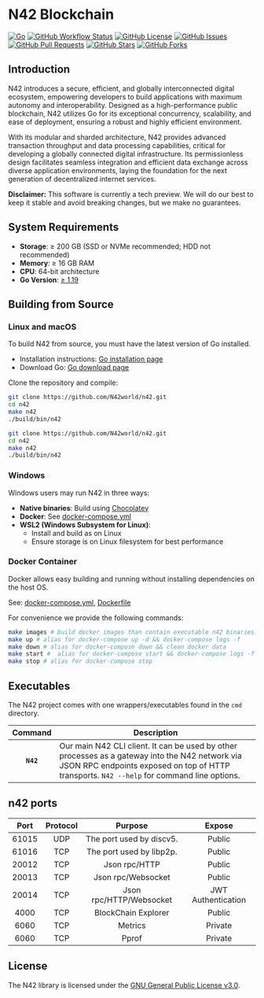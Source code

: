 # N42 Blockchain

[![Go](https://img.shields.io/badge/go-1.19%2B-blue.svg)](https://golang.org)
[![GitHub Workflow Status](https://img.shields.io/github/actions/workflow/status/n42world/n42/ci.yml?branch=main)](https://github.com/n42world/n42/actions)
[![GitHub License](https://img.shields.io/github/license/n42world/n42)](https://github.com/n42world/n42/blob/main/LICENSE)
[![GitHub Issues](https://img.shields.io/github/issues/n42world/n42)](https://github.com/n42world/n42/issues)
[![GitHub Pull Requests](https://img.shields.io/github/issues-pr/n42world/n42)](https://github.com/n42world/n42/pulls)
[![GitHub Stars](https://img.shields.io/github/stars/n42world/n42)](https://github.com/n42world/n42/stargazers)
[![GitHub Forks](https://img.shields.io/github/forks/n42world/n42)](https://github.com/n42world/n42/network/members)

## Introduction

N42 introduces a secure, efficient, and globally interconnected digital ecosystem, empowering developers to build applications with maximum autonomy and interoperability. Designed as a high-performance public blockchain, N42 utilizes Go for its exceptional concurrency, scalability, and ease of deployment, ensuring a robust and highly efficient environment.

With its modular and sharded architecture, N42 provides advanced transaction throughput and data processing capabilities, critical for developing a globally connected digital infrastructure. Its permissionless design facilitates seamless integration and efficient data exchange across diverse application environments, laying the foundation for the next generation of decentralized internet services.

**Disclaimer:** This software is currently a tech preview. We will do our best to keep it stable and avoid breaking changes, but we make no guarantees.


## System Requirements

- **Storage**: ≥ 200 GB (SSD or NVMe recommended; HDD not recommended)
- **Memory**: ≥ 16 GB RAM
- **CPU**: 64-bit architecture
- **Go Version**: [≥ 1.19](https://golang.org/doc/install)


## Building from Source

### Linux and macOS

To build N42 from source, you must have the latest version of Go installed.

- Installation instructions: [Go installation page](https://golang.org/doc/install)
- Download Go: [Go download page](https://golang.org/dl/)

Clone the repository and compile:


```sh
git clone https://github.com/N42world/n42.git
cd n42
make n42
./build/bin/n42
```


```sh
git clone https://github.com/N42world/n42.git
cd n42
make n42
./build/bin/n42
```

### Windows

Windows users may run N42 in three ways:

- **Native binaries**: Build using [Chocolatey](https://chocolatey.org/)
- **Docker**: See [docker-compose.yml](./docker-compose.yml)
- **WSL2 (Windows Subsystem for Linux)**:
    - Install and build as on Linux
    - Ensure storage is on Linux filesystem for best performance


### Docker Container

Docker allows easy building and running without installing dependencies on the host OS.

See: [docker-compose.yml](./docker-compose.yml), [Dockerfile](./Dockerfile)

For convenience we provide the following commands:
```sh
make images # build docker images than contain executable n42 binaries
make up # alias for docker-compose up -d && docker-compose logs -f 
make down # alias for docker-compose down && clean docker data
make start #  alias for docker-compose start && docker-compose logs -f 
make stop # alias for docker-compose stop
```

## Executables

The N42 project comes with one wrappers/executables found in the `cmd`
directory.

|    Command    | Description                                                                                                                                                                                                                                                                                                                                                                                                                                                                                                                                       |
| :-----------: | ------------------------------------------------------------------------------------------------------------------------------------------------------------------------------------------------------------------------------------------------------------------------------------------------------------------------------------------------------------------------------------------------------------------------------------------------------------------------------------------------------------------------------------------------- |
|  **`N42`**   | Our main N42 CLI client.  It can be used by other processes as a gateway into the N42 network via JSON RPC endpoints exposed on top of HTTP transports. `N42 --help`  for command line options.          |


## n42 ports

| Port  | Protocol |         Purpose          |       Expose       |
|:-----:|:--------:|:------------------------:|:------------------:|
| 61015 |   UDP    | The port used by discv5. |       Public       |
| 61016 |   TCP    | The port used by libp2p. |       Public       |
| 20012 |   TCP    |      Json rpc/HTTP       |       Public       |
| 20013 |   TCP    |    Json rpc/Websocket    |       Public       |
| 20014 |   TCP    | Json rpc/HTTP/Websocket  | JWT Authentication |
| 4000  |   TCP    |   BlockChain Explorer    |       Public       |
| 6060  |   TCP    |         Metrics          |      Private       | 
| 6060  |   TCP    |          Pprof           |      Private       | 

## License
The N42 library is licensed under the
[GNU General Public License v3.0](https://www.gnu.org/licenses/gpl-3.0.en.html).

